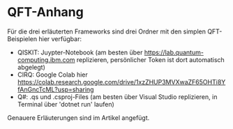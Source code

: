 # QFT-Anhang

Für die drei erläuterten Frameworks sind drei Ordner mit den simplen QFT-Beispielen hier verfügbar:
* QISKIT: Juypter-Notebook (am besten über https://lab.quantum-computing.ibm.com replizieren, persönlicher Token ist dort automatisch abgelegt)
* CIRQ: Google Colab hier https://colab.research.google.com/drive/1xzZHUP3MVXwaZF65OHTi8YfAnGncTcML?usp=sharing
* Q#: .qs und .csproj-Files (am besten über Visual Studio replizieren, in Terminal über 'dotnet run' laufen)

Genauere Erläuterungen sind im Artikel angefügt.
